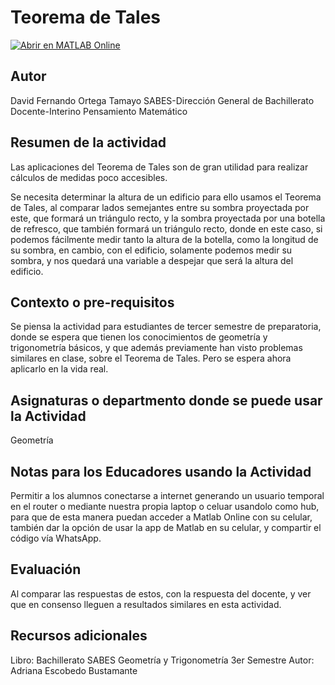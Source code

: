 # Teorema de Tales


[![Abrir en MATLAB Online](https://www.mathworks.com/images/responsive/global/open-in-matlab-online.svg)](https://github.com/David2024xps/MATLAB-Educator-Workshop.git)
<!-- Agrega el icono de "File Exchange" al README si este repositorio también aparece en File Exchange mediante la función "Connect to GitHub" -->
<!-- Agrega el icono de "Abrir en MATLAB Online" al README para abrir un archivo específico en MATLAB Online -->

## Autor
David Fernando Ortega Tamayo
SABES-Dirección General de Bachillerato
Docente-Interino Pensamiento Matemático

## Resumen de la actividad
Las aplicaciones del Teorema de Tales son de gran utilidad para realizar cálculos de medidas poco accesibles.

Se necesita determinar la altura de un edificio para ello usamos el Teorema de Tales, al comparar lados semejantes entre
su sombra proyectada por este, que formará un triángulo recto, y la sombra proyectada por una botella de refresco, que también
formará un triángulo recto, donde en este caso, si podemos fácilmente medir tanto la altura de la botella, como la longitud de su sombra,
en cambio, con el edificio, solamente podemos medir su sombra, y nos quedará una variable a despejar que será la altura del edificio.

## Contexto o pre-requisitos
Se piensa la actividad para estudiantes de tercer semestre de preparatoria, donde se espera que tienen los conocimientos de geometría y
trigonometría básicos, y que además previamente han visto problemas similares en clase, sobre el Teorema de Tales. Pero se espera ahora aplicarlo en la vida real.

## Asignaturas o departmento donde se puede usar la Actividad
Geometría
## Notas para los Educadores usando la Actividad
Permitir a los alumnos conectarse a internet generando un usuario temporal en el router o mediante nuestra propia laptop
o celuar usandolo como hub, para que de esta manera puedan acceder a Matlab Online con su celular, también dar la opción de usar
la app de Matlab en su celular, y compartir el código vía WhatsApp.


## Evaluación
Al comparar las respuestas de estos, con la respuesta del docente, y ver que en consenso  lleguen a resultados similares en esta actividad.

## Recursos adicionales
Libro: Bachillerato SABES Geometría y Trigonometría 3er Semestre
Autor: Adriana Escobedo Bustamante
